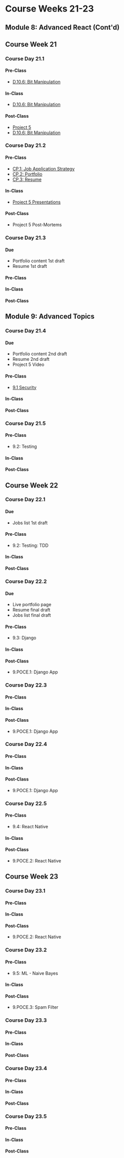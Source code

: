 # Course Weeks 21-23

## Module 8: Advanced React \(Cont'd\)

## Course Week 21

### Course Day 21.1

#### Pre-Class

* [D.10.6: Bit Manipulation](../data-structures-and-algorithms/d.10-common-patterns/d.10.6-bit-manipulation.md)

#### In-Class

* [D.10.6: Bit Manipulation](../data-structures-and-algorithms/d.10-common-patterns/d.10.6-bit-manipulation.md)

#### Post-Class

* [Project 5](../projects/project-5-group-react-app.md)
* [D.10.6: Bit Manipulation](../data-structures-and-algorithms/d.10-common-patterns/d.10.6-bit-manipulation.md)

### Course Day 21.2

#### Pre-Class

* [CP.1: Job Application Strategy](../career-prep/cp.1-job-application-strategy.md)
* [CP.2: Portfolio](../career-prep/cp.2-portfolio.md)
* [CP.3: Resume](../career-prep/cp.3-resume.md)

#### In-Class

* [Project 5 Presentations](../course-logistics/course-methodology.md#project-presentations)

#### Post-Class

* Project 5 Post-Mortems

### Course Day 21.3

#### Due

* Portfolio content 1st draft
* Resume 1st draft

#### Pre-Class

#### In-Class

#### Post-Class

## Module 9: Advanced Topics

### Course Day 21.4

#### Due

* Portfolio content 2nd draft
* Resume 2nd draft
* Project 5 Video

#### Pre-Class

* [9.1 Security](https://github.com/rocketacademy/bootcamp-docs/tree/f357a152ccbae2bb3e0d4bd14c4385b46e4fd5df/9-advanced-topics/9.1-security)

#### In-Class

#### Post-Class

### Course Day 21.5

#### Pre-Class

* 9.2: Testing

#### In-Class

#### Post-Class

## Course Week 22

### Course Day 22.1

#### Due

* Jobs list 1st draft

#### Pre-Class

* 9.2: Testing: TDD

#### In-Class

#### Post-Class

### Course Day 22.2

#### Due

* Live portfolio page
* Resume final draft
* Jobs list final draft

#### Pre-Class

* 9.3: Django

#### In-Class

#### Post-Class

* 9.POCE.1: Django App

### Course Day 22.3

#### Pre-Class

#### In-Class

#### Post-Class

* 9.POCE.1: Django App

### Course Day 22.4

#### Pre-Class

#### In-Class

#### Post-Class

* 9.POCE.1: Django App

### Course Day 22.5

#### Pre-Class

* 9.4: React Native

#### In-Class

#### Post-Class

* 9.POCE.2: React Native

## Course Week 23

### Course Day 23.1

#### Pre-Class

#### In-Class

#### Post-Class

* 9.POCE.2: React Native

### Course Day 23.2

#### Pre-Class

* 9.5: ML - Naive Bayes

#### In-Class

#### Post-Class

* 9.POCE.3: Spam Filter

### Course Day 23.3

#### Pre-Class

#### In-Class

#### Post-Class

### Course Day 23.4

#### Pre-Class

#### In-Class

#### Post-Class

### Course Day 23.5

#### Pre-Class

#### In-Class

#### Post-Class

